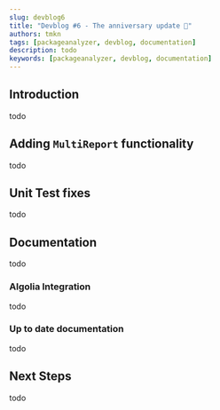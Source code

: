 ```yaml
---
slug: devblog6
title: "Devblog #6 - The anniversary update 🎉"
authors: tmkn
tags: [packageanalyzer, devblog, documentation]
description: todo
keywords: [packageanalyzer, devblog, documentation]
---
```


## Introduction
todo
<!--truncate-->

## Adding `MultiReport` functionality
todo

## Unit Test fixes
todo

## Documentation
todo

### Algolia Integration
todo

### Up to date documentation
todo

## Next Steps
todo